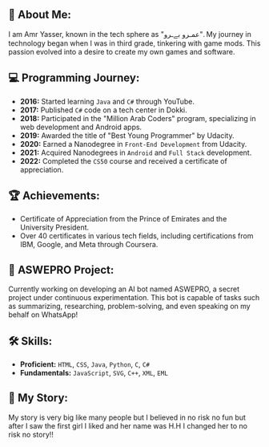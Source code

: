 ## 🚀 About Me:
I am Amr Yasser, known in the tech sphere as "عمـرو بےـرو". My journey in technology began when I was in third grade, tinkering with game mods. This passion evolved into a desire to create my own games and software.

## 💻 Programming Journey:
- **2016:** Started learning `Java` and `C#` through YouTube.
- **2017:** Published `C#` code on a tech center in Dokki.
- **2018:** Participated in the "Million Arab Coders" program, specializing in web development and Android apps.
- **2019:** Awarded the title of "Best Young Programmer" by Udacity.
- **2020:** Earned a Nanodegree in `Front-End Development` from Udacity.
- **2021:** Acquired Nanodegrees in `Android` and `Full Stack` development.
- **2022:** Completed the `CS50` course and received a certificate of appreciation.

## 🏆 Achievements:
- Certificate of Appreciation from the Prince of Emirates and the University President.
- Over 40 certificates in various tech fields, including certifications from IBM, Google, and Meta through Coursera.

## 🤖 ASWEPRO Project:
Currently working on developing an AI bot named ASWEPRO, a secret project under continuous experimentation. This bot is capable of tasks such as summarizing, researching, problem-solving, and even speaking on my behalf on WhatsApp!

## 🛠️ Skills:
- **Proficient:** `HTML`, `CSS`, `Java`, `Python`, `C`, `C#`
- **Fundamentals:** `JavaScript`, `SVG`, `C++`, `XML`, `EML`

## 📖 My Story:
My story is very big like many people but I believed in no risk no fun but after I saw the first girl I liked and her name was H.H I changed her to no risk no story!!

